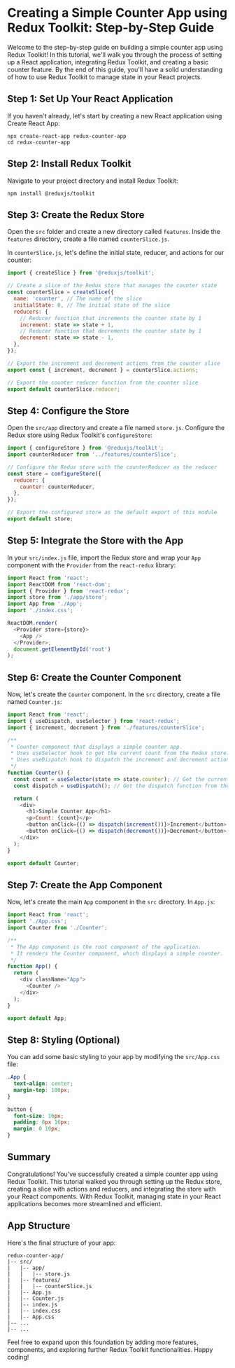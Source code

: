 # Creating a Simple Counter App using Redux Toolkit: Step-by-Step Guide

Welcome to the step-by-step guide on building a simple counter app using Redux Toolkit! In this tutorial, we'll walk you through the process of setting up a React application, integrating Redux Toolkit, and creating a basic counter feature. By the end of this guide, you'll have a solid understanding of how to use Redux Toolkit to manage state in your React projects.

## Step 1: Set Up Your React Application

If you haven't already, let's start by creating a new React application using Create React App:

```
npx create-react-app redux-counter-app
cd redux-counter-app
```

## Step 2: Install Redux Toolkit

Navigate to your project directory and install Redux Toolkit:

```
npm install @reduxjs/toolkit
```

## Step 3: Create the Redux Store

Open the `src` folder and create a new directory called `features`. Inside the `features` directory, create a file named `counterSlice.js`.

In `counterSlice.js`, let's define the initial state, reducer, and actions for our counter:

```javascript
import { createSlice } from '@reduxjs/toolkit';

// Create a slice of the Redux store that manages the counter state
const counterSlice = createSlice({
  name: 'counter', // The name of the slice
  initialState: 0, // The initial state of the slice
  reducers: {
    // Reducer function that increments the counter state by 1
    increment: state => state + 1,
    // Reducer function that decrements the counter state by 1
    decrement: state => state - 1,
  },
});

// Export the increment and decrement actions from the counter slice
export const { increment, decrement } = counterSlice.actions;

// Export the counter reducer function from the counter slice
export default counterSlice.reducer;
```

## Step 4: Configure the Store

Open the `src/app` directory and create a file named `store.js`. Configure the Redux store using Redux Toolkit's `configureStore`:

```javascript
import { configureStore } from '@reduxjs/toolkit';
import counterReducer from '../features/counterSlice';

// Configure the Redux store with the counterReducer as the reducer
const store = configureStore({
  reducer: {
    counter: counterReducer,
  },
});

// Export the configured store as the default export of this module
export default store;
```

## Step 5: Integrate the Store with the App

In your `src/index.js` file, import the Redux store and wrap your `App` component with the `Provider` from the `react-redux` library:

```javascript
import React from 'react';
import ReactDOM from 'react-dom';
import { Provider } from 'react-redux';
import store from './app/store';
import App from './App';
import './index.css';

ReactDOM.render(
  <Provider store={store}>
    <App />
  </Provider>,
  document.getElementById('root')
);
```

## Step 6: Create the Counter Component

Now, let's create the `Counter` component. In the `src` directory, create a file named `Counter.js`:

```javascript
import React from 'react';
import { useDispatch, useSelector } from 'react-redux';
import { increment, decrement } from './features/counterSlice';

/**
 * Counter component that displays a simple counter app.
 * Uses useSelector hook to get the current count from the Redux store.
 * Uses useDispatch hook to dispatch the increment and decrement actions to the Redux store.
 */
function Counter() {
  const count = useSelector(state => state.counter); // Get the current count from the Redux store
  const dispatch = useDispatch(); // Get the dispatch function from the useDispatch hook

  return (
    <div>
      <h1>Simple Counter App</h1>
      <p>Count: {count}</p>
      <button onClick={() => dispatch(increment())}>Increment</button> {/* Dispatch the increment action when the button is clicked */}
      <button onClick={() => dispatch(decrement())}>Decrement</button> {/* Dispatch the decrement action when the button is clicked */}
    </div>
  );
}

export default Counter;
```

## Step 7: Create the App Component

Now, let's create the main `App` component in the `src` directory. In `App.js`:

```javascript
import React from 'react';
import './App.css';
import Counter from './Counter';

/**
 * The App component is the root component of the application.
 * It renders the Counter component, which displays a simple counter.
 */
function App() {
  return (
    <div className="App">
      <Counter />
    </div>
  );
}

export default App;
```

## Step 8: Styling (Optional)

You can add some basic styling to your app by modifying the `src/App.css` file:

```css
.App {
  text-align: center;
  margin-top: 100px;
}

button {
  font-size: 16px;
  padding: 8px 16px;
  margin: 0 10px;
}
```

## Summary

Congratulations! You've successfully created a simple counter app using Redux Toolkit. This tutorial walked you through setting up the Redux store, creating a slice with actions and reducers, and integrating the store with your React components. With Redux Toolkit, managing state in your React applications becomes more streamlined and efficient.

## App Structure

Here's the final structure of your app:

```
redux-counter-app/
|-- src/
|   |-- app/
|   |   |-- store.js
|   |-- features/
|   |   |-- counterSlice.js
|   |-- App.js
|   |-- Counter.js
|   |-- index.js
|   |-- index.css
|   |-- App.css
|-- ...
|-- ...
```

Feel free to expand upon this foundation by adding more features, components, and exploring further Redux Toolkit functionalities. Happy coding!